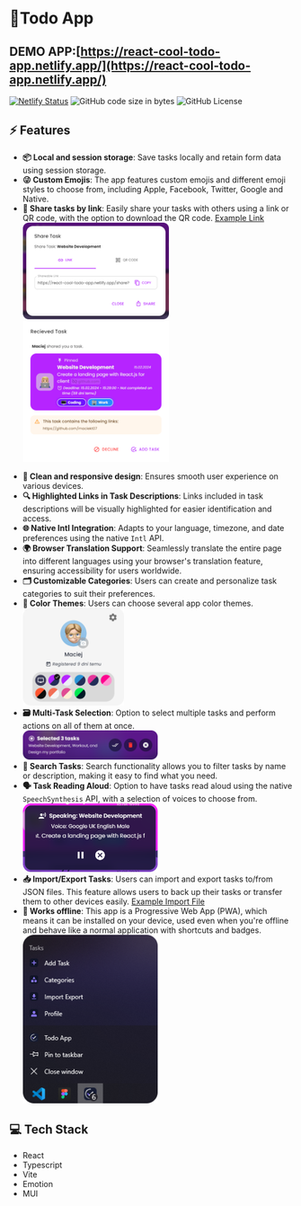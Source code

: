 
<h1>📝Todo App</h1>


## DEMO APP:[https://react-cool-todo-app.netlify.app/](https://react-cool-todo-app.netlify.app/)

[![Netlify Status](https://api.netlify.com/api/v1/badges/e3b07d34-f0da-4280-9076-fd40eea893c6/deploy-status)](https://app.netlify.com/sites/react-cool-todo-app/deploys)
![GitHub code size in bytes](https://img.shields.io/github/languages/code-size/maciekt07/TodoApp?color=%23b624ff)
![GitHub License](https://img.shields.io/github/license/maciekt07/TodoApp?color=%23b624ff)



## ⚡ Features

- **📦 Local and session storage**: Save tasks locally and retain form data using session storage.
- **😜 Custom Emojis**: The app features custom emojis and different emoji styles to choose from, including Apple, Facebook, Twitter, Google and Native.
- **🔗 Share tasks by link**: Easily share your tasks with others using a link or QR code, with the option to download the QR code. [Example Link](https://react-cool-todo-app.netlify.app/share?task=%7B%22done%22%3Afalse%2C%22pinned%22%3Atrue%2C%22name%22%3A%22Website%20Development%22%2C%22description%22%3A%22Create%20a%20landing%20page%20with%20React.js%20for%20client.%20https%3A%2F%2Fwww.youtube.com%2Fwatch%3Fv%3DbMknfKXIFA8%26t%3D23s%26ab_channel%3DfreeCodeCamp.org%22%2C%22emoji%22%3A%221f468-1f3fc-200d-1f4bb%22%2C%22color%22%3A%22%23b624ff%22%2C%22date%22%3A%222024-02-14T23%3A26%3A21.095Z%22%2C%22category%22%3A%5B%7B%22id%22%3A168712541746303%2C%22name%22%3A%22Coding%22%2C%22emoji%22%3A%221f5a5-fe0f%22%2C%22color%22%3A%22%236d12ff%22%7D%2C%7B%22id%22%3A2%2C%22name%22%3A%22Work%22%2C%22emoji%22%3A%221f3e2%22%2C%22color%22%3A%22%23248eff%22%7D%5D%2C%22deadline%22%3A%222024-05-31T16%3A20%22%2C%22lastSave%22%3A%222024-05-11T14%3A18%3A50.269Z%22%7D&userName=Maciej)<br/><img src="screenshots/ShareDialog.png" width="260px" /><br/><img src="screenshots/RecievedTask.png" width="260px" />

<!-- <br/><img src="public/screenshots/RecievedTask.png" width="250px" /> -->

- **📱 Clean and responsive design**: Ensures smooth user experience on various devices.
- **🔍 Highlighted Links in Task Descriptions**: Links included in task descriptions will be visually highlighted for easier identification and access.
- **🌐 Native Intl Integration**: Adapts to your language, timezone, and date preferences using the native `Intl` API.
- **🌍 Browser Translation Support**: Seamlessly translate the entire page into different languages using your browser's translation feature, ensuring accessibility for users worldwide.
- **🗂️ Customizable Categories**: Users can create and personalize task categories to suit their preferences.
- **🎨 Color Themes**: Users can choose several app color themes. <br/> <img src="screenshots/ColorThemes.png" width="180px" />
- **🗃️ Multi-Task Selection**: Option to select multiple tasks and perform actions on all of them at once. <br/> <img src="screenshots/Select.png" width="240px" />
- **🔎 Search Tasks**: Search functionality allows you to filter tasks by name or description, making it easy to find what you need.
- **🗣️ Task Reading Aloud**: Option to have tasks read aloud using the native `SpeechSynthesis` API, with a selection of voices to choose from. <br/>
  <img src="screenshots/ReadAloud.png" width="240px" />
- **📥 Import/Export Tasks**: Users can import and export tasks to/from JSON files. This feature allows users to back up their tasks or transfer them to other devices easily. [Example Import File](https://github.com/maciekt07/TodoApp/blob/main/example-import.json)
- **📴 Works offline**: This app is a Progressive Web App (PWA), which means it can be installed on your device, used even when you're offline and behave like a normal application with shortcuts and badges.<br/>
  <img src="screenshots/pwaTaskBar.png" alt="taskbar" width="240px" />



## 💻 Tech Stack

- React
- Typescript
- Vite
- Emotion
- MUI


